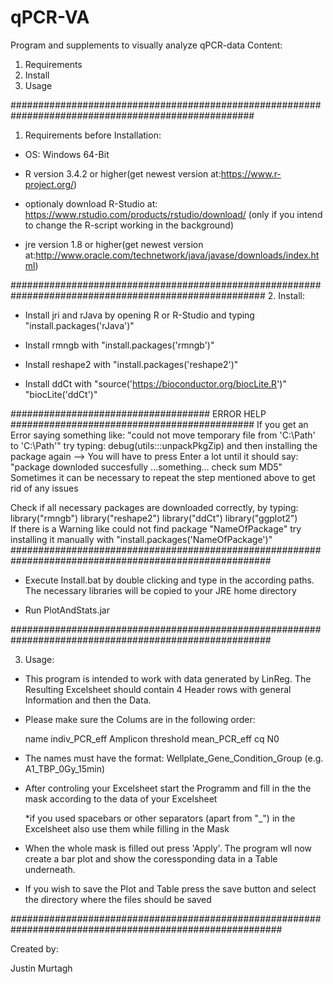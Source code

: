# qPCR-VA
Program and supplements to visually analyze qPCR-data
Content:
1. Requirements
2. Install
3. Usage

####################################################################################################

1. Requirements before Installation:

- OS: Windows 64-Bit

- R version 3.4.2 or higher(get newest version at:https://www.r-project.org/)

- optionaly download R-Studio at: https://www.rstudio.com/products/rstudio/download/	(only if you intend to change the R-script working in the background)

- jre version 1.8 or higher(get newest version at:http://www.oracle.com/technetwork/java/javase/downloads/index.html)


######################################################################################################
2. Install:

- Install jri and rJava by opening R or R-Studio and typing "install.packages('rJava')"

- Install rmngb with "install.packages('rmngb')"

- Install reshape2 with "install.packages('reshape2')"

- Install ddCt with "source('https://bioconductor.org/biocLite.R')"
		    "biocLite('ddCt')"
			
			
####################################      ERROR HELP      ############################################
If you get an Error saying something like: "could not move temporary file from 'C:\\Path' to 'C:\\Path'"
try typing: debug(utils:::unpackPkgZip)	
and then installing the package again --> You will have to press Enter a lot until it should say: "package downloded
succesfully ...something... check sum MD5"
Sometimes it can be necessary to repeat the step mentioned above to get rid of any issues					

Check if all necessary packages are downloaded correctly, by typing:	
	library("rmngb")
	library("reshape2")	
	library("ddCt")	
	library("ggplot2")	
If there is a Warning like could not find package "NameOfPackage" try installing it manually with "install.packages('NameOfPackage')"
#######################################################################################################

- Execute Install.bat by double clicking and type in the according paths. The necessary libraries will be copied to your JRE home directory

- Run PlotAndStats.jar

#######################################################################################################

3. Usage:

- This program is intended to work with data generated by LinReg. The Resulting Excelsheet should contain 4 Header rows with general Information and then the Data.


- Please make sure the Colums are in the following order:
  
  name    indiv_PCR_eff    Amplicon    threshold    mean_PCR_eff    cq    N0


- The names must have the format: Wellplate_Gene_Condition_Group		(e.g. A1_TBP_0Gy_15min)


- After controling your Excelsheet start the Programm and fill in the the mask according to the data of your Excelsheet
  
  *if you used spacebars or other separators (apart from "_") in the Excelsheet also use them while filling in the Mask

- When the whole mask is filled out press 'Apply'. The program wll now create a bar plot and show the coressponding data in a Table underneath.

- If you wish to save the Plot and Table press the save button and select the directory where the files should be saved

#########################################################################################################

Created by:

Justin Murtagh

